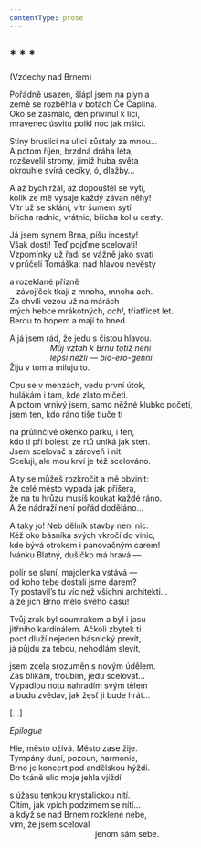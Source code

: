 ```yaml
---
contentType: prose
---
```


## \* \* \*  
(Vzdechy nad Brnem)

Pořádně usazen, šlápl jsem na plyn a  
země se rozběhla v botách Čé Čaplina.  
Oko se zasmálo, den přivinul k líci,  
mravenec úsvitu polkl noc jak mšici.

Stíny bruslící na ulici zůstaly za mnou…  
A potom říjen, brzdná dráha léta,  
rozševelil stromy, jimiž huba světa  
okrouhle svírá cecíky, ó, dlažby…

A až bych ržál, až dopouštěl se vytí,  
kolik ze mě vysaje každý závan něhy!  
Vítr už se sklání, vítr šumem sytí  
břicha radnic, vrátnic, břicha kol u cesty.

Já jsem synem Brna, píšu incesty!  
Však dosti! Teď pojďme scelovati!  
Vzpomínky už řadí se vážně jako svatí  
v průčelí Tomáška: nad hlavou nevěsty

a rozeklané přízně  
   závojíček tkají z mnoha, mnoha ach.  
Za chvíli vezou už na márách  
mých hebce mrákotných, _ach!_, třiatřicet let.  
Berou to hopem a mají to hned.

A já jsem rád, že jedu s čistou hlavou.  
                  _Můj vztah k Brnu totiž není_  
                  _lepší nežli — bio-ero-genní_.  
Žiju v tom a miluju to.

Cpu se v menzách, vedu první útok,  
hulákám i tam, kde zlato mlčeti.  
A potom vrnivý jsem, samo něžné klubko početí,  
jsem ten, kdo ráno tiše tluče ti

na průlinčivé okénko parku, i ten,  
kdo ti při bolesti ze rtů uniká jak sten.  
Jsem scelovač a zároveň i nit.  
Sceluji, ale mou krví je též scelováno.

A ty se můžeš rozkročit a mě obvinit:  
že celé město vypadá jak příšera,  
že na tu hrůzu musíš koukat každé ráno.  
A že nádraží není pořád doděláno…

A taky jo! Neb dělník stavby není nic.  
Kéž oko básníka svých vkročí do vinic,  
kde bývá otrokem i panovačným carem!  
Ivánku Blatný, dušičko má hravá —

polír se sluní, majolenka vstává —  
od koho tebe dostali jsme darem?  
Ty postavil’s tu víc než všichni architekti…  
a že jich Brno mělo svého času!

Tvůj zrak byl soumrakem a byl i jasu  
jitřního kardinálem. Ačkoli zbytek ti  
poct dluží nejeden básnický prevít,  
já půjdu za tebou, nehodlám slevit,

jsem zcela srozuměn s novým údělem.  
Zas blikám, troubím, jedu scelovat…  
Vypadlou notu nahradím svým tělem  
a budu zvědav, jak žesť ji bude hrát…

\[…\]

_Epilogue_

Hle, město ožívá. Město zase žije.  
Tympány duní, pozoun, harmonie,  
Brno je koncert pod andělskou hýždí.  
Do tkáně ulic moje jehla vjíždí

s úžasu tenkou krystalickou nití.  
Cítím, jak vpich podzimem se nítí…  
a když se nad Brnem rozklene nebe,  
vím, že jsem sceloval  
                                      jenom sám sebe.
